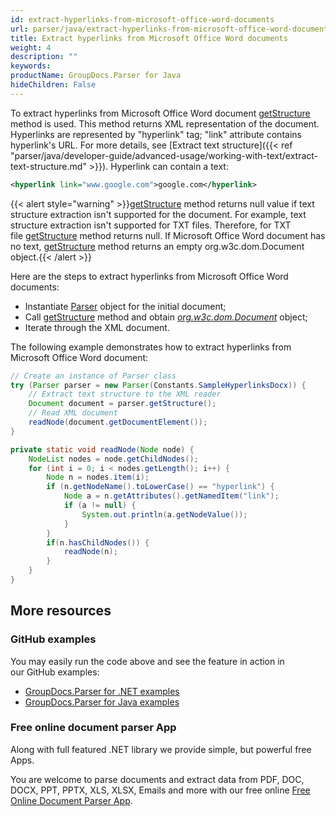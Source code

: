 ```yaml
---
id: extract-hyperlinks-from-microsoft-office-word-documents
url: parser/java/extract-hyperlinks-from-microsoft-office-word-documents
title: Extract hyperlinks from Microsoft Office Word documents
weight: 4
description: ""
keywords: 
productName: GroupDocs.Parser for Java
hideChildren: False
---
```

To extract hyperlinks from Microsoft Office Word document [getStructure](https://reference.groupdocs.com/java/parser/com.groupdocs.parser/Parser#getStructure()) method is used. This method returns XML representation of the document. Hyperlinks are represented by "hyperlink" tag; "link" attribute contains hyperlink's URL. For more details, see [Extract text structure]({{< ref "parser/java/developer-guide/advanced-usage/working-with-text/extract-text-structure.md" >}}). Hyperlink can contain a text:

```xml
<hyperlink link="www.google.com">google.com</hyperlink>
```

{{< alert style="warning" >}}[getStructure](https://reference.groupdocs.com/java/parser/com.groupdocs.parser/Parser#getStructure()) method returns null value if text structure extraction isn't supported for the document. For example, text structure extraction isn't supported for TXT files. Therefore, for TXT file [getStructure](https://reference.groupdocs.com/java/parser/com.groupdocs.parser/Parser#getStructure()) method returns null. If Microsoft Office Word document has no text, [getStructure](https://reference.groupdocs.com/java/parser/com.groupdocs.parser/Parser#getStructure()) method returns an empty org.w3c.dom.Document object.{{< /alert >}}

Here are the steps to extract hyperlinks from Microsoft Office Word documents:

*   Instantiate [Parser](https://reference.groupdocs.com/java/parser/com.groupdocs.parser/Parser) object for the initial document;
*   Call [getStructure](https://reference.groupdocs.com/java/parser/com.groupdocs.parser/Parser#getStructure()) method and obtain [*org.w3c.dom.Document*](https://docs.oracle.com/javase/7/docs/api/org/w3c/dom/Document.html?is-external=true) object;
*   Iterate through the XML document.

The following example demonstrates how to extract hyperlinks from Microsoft Office Word document:

```java
// Create an instance of Parser class
try (Parser parser = new Parser(Constants.SampleHyperlinksDocx)) {
    // Extract text structure to the XML reader
    Document document = parser.getStructure();
    // Read XML document
    readNode(document.getDocumentElement());
}

private static void readNode(Node node) {
    NodeList nodes = node.getChildNodes();
    for (int i = 0; i < nodes.getLength(); i++) {
        Node n = nodes.item(i);
        if (n.getNodeName().toLowerCase() == "hyperlink") {
            Node a = n.getAttributes().getNamedItem("link");
            if (a != null) {
                System.out.println(a.getNodeValue());
            }
        }
        if(n.hasChildNodes()) {
            readNode(n);
        }
    }
}
```

## More resources

### GitHub examples

You may easily run the code above and see the feature in action in our GitHub examples:

*   [GroupDocs.Parser for .NET examples](https://github.com/groupdocs-parser/GroupDocs.Parser-for-.NET)    
*   [GroupDocs.Parser for Java examples](https://github.com/groupdocs-parser/GroupDocs.Parser-for-Java)
    

### Free online document parser App

Along with full featured .NET library we provide simple, but powerful free Apps.

You are welcome to parse documents and extract data from PDF, DOC, DOCX, PPT, PPTX, XLS, XLSX, Emails and more with our free online [Free Online Document Parser App](https://products.groupdocs.app/parser).